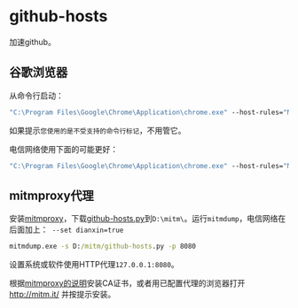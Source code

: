 # github-hosts
加速github。

## 谷歌浏览器
从命令行启动：
```bat
"C:\Program Files\Google\Chrome\Application\chrome.exe" --host-rules="MAP github.com octocaptcha.com:443, MAP *.githubusercontent.com github.githubassets.com:443" --host-resolver-rules="MAP octocaptcha.com 20.27.177.113"
```
如果提示`您使用的是不受支持的命令行标记`，不用管它。

电信网络使用下面的可能更好：
```bat
"C:\Program Files\Google\Chrome\Application\chrome.exe" --host-rules="MAP github.com octocaptcha.com:443, MAP github.githubassets.com www.yelp.com:443, MAP *.githubusercontent.com www.yelp.com:443" --host-resolver-rules="MAP octocaptcha.com 20.27.177.113, MAP www.yelp.com 151.101.40.116"
```

## mitmproxy代理
安装[mitmproxy](https://www.mitmproxy.org/)，下载[github-hosts.py](https://raw.githubusercontent.com/glue208/github-hosts/main/github-hosts.py)到`D:\mitm\`。运行`mitmdump`，电信网络在后面加上：` --set dianxin=true`
```bat
mitmdump.exe -s D:/mitm/github-hosts.py -p 8080
```
设置系统或软件使用HTTP代理`127.0.0.1:8080`。

根据[mitmproxy的说明](https://docs.mitmproxy.org/stable/concepts-certificates/#installing-the-mitmproxy-ca-certificate-manually)安装CA证书，或者用已配置代理的浏览器打开 http://mitm.it/ 并按提示安装。

